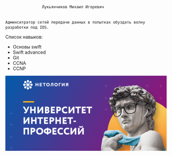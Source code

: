                     Лукьянчиков Михаил Игоревич
                
  
	Админситратор сетей передачи данных в попытках обуздать волну разработки под IOS.


Список навыков:
- Основы swift
- Swift advanced
- Git
- CCNA
- CCNP


![MyImage](img/image.png)

